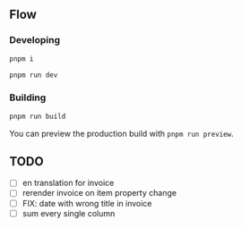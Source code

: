 ## Flow

### Developing

```bash
pnpm i
```

```bash
pnpm run dev
```

### Building

```bash
pnpm run build
```

You can preview the production build with `pnpm run preview`.

## TODO
- [ ] en translation for invoice
- [ ] rerender invoice on item property change
- [ ] FIX: date with wrong title in invoice
- [ ] sum every single column